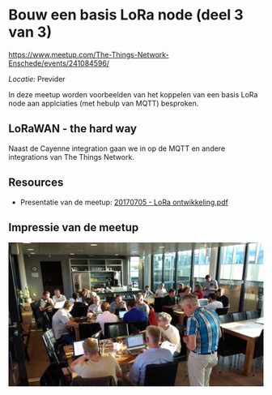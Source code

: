 # Bouw een basis LoRa node (deel 3 van 3)
https://www.meetup.com/The-Things-Network-Enschede/events/241084596/

*Locatie:* Previder

In deze meetup worden voorbeelden van het koppelen van een basis LoRa node aan applciaties (met hebulp van MQTT) besproken.

## LoRaWAN - the hard way

Naast de Cayenne integration gaan we in op de MQTT en andere integrations van The Things Network.

## Resources
* Presentatie van de meetup: [20170705 - LoRa ontwikkeling.pdf](https://github.com/TTNEnschede/documentation/blob/master/meetup/20170614%20-%20Basic%20LoRa%20applicatie/20170614%20-%20LoRa%20applicatie.pdf)

## Impressie van de meetup
![alt text](https://github.com/TTNEnschede/documentation/blob/master/meetup/20170614%20-%20Basic%20LoRa%20applicatie/20170714-Applicatie_bouwavond.jpg "Zakelijk platform")
